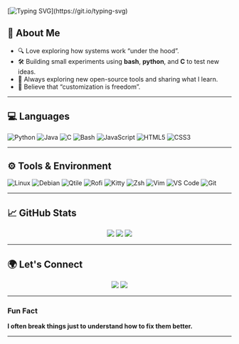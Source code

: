 [![Typing SVG](https://readme-typing-svg.herokuapp.com?font=RobotoMono&size=35&duration=3500&pause=500&color=17975A&center=true&width=435&height=60&lines=Hello+there..)](https://git.io/typing-svg)



## 🚀 About Me

- 🔍 Love exploring how systems work “under the hood”.
- 🛠️ Building small experiments using **bash**, **python**, and **C** to test new ideas.  
- 🧭 Always exploring new open-source tools and sharing what I learn.
- 💬 Believe that “customization is freedom”.

---

## 💻 Languages
![Python](https://img.shields.io/badge/-Python-3776AB?style=flat-square&logo=python&logoColor=white)
![Java](https://img.shields.io/badge/-Java-F7DF1E?style=flat-square&logo=openjdk&logoColor=black)
![C](https://img.shields.io/badge/-C-A8B9CC?style=flat-square&logo=c&logoColor=black)
![Bash](https://img.shields.io/badge/-Bash-4EAA25?style=flat-square&logo=gnu-bash&logoColor=white)
![JavaScript](https://img.shields.io/badge/-JavaScript-F7DF1E?style=flat-square&logo=javascript&logoColor=black)
![HTML5](https://img.shields.io/badge/-HTML5-E34F26?style=flat-square&logo=html5&logoColor=white)
![CSS3](https://img.shields.io/badge/-CSS3-1572B6?style=flat-square&logo=css3&logoColor=white)


---

## ⚙️ Tools & Environment
![Linux](https://img.shields.io/badge/-Linux-FCC624?style=flat-square&logo=linux&logoColor=black)
![Debian](https://img.shields.io/badge/-Debian-A81D33?style=flat-square&logo=debian&logoColor=white)
![Qtile](https://img.shields.io/badge/-Qtile-44A833?style=flat-square&logo=qt&logoColor=white)
![Rofi](https://img.shields.io/badge/-Rofi-1E1E1E?style=flat-square&logo=arch-linux&logoColor=white)
![Kitty](https://img.shields.io/badge/-Kitty-1C1C1C?style=flat-square&logo=linux&logoColor=white)
![Zsh](https://img.shields.io/badge/-Zsh-4A4A4A?style=flat-square&logo=gnu-bash&logoColor=white)
![Vim](https://img.shields.io/badge/-Vim-019733?style=flat-square&logo=vim&logoColor=white)
![VS Code](https://img.shields.io/badge/-VSCode-007ACC?style=flat-square&logo=visual-studio-code&logoColor=white)
![Git](https://img.shields.io/badge/-Git-F05032?style=flat-square&logo=git&logoColor=white)


---

## 📈 **GitHub Stats**

<p align="center">
  <img src="http://github-profile-summary-cards.vercel.app/api/cards/stats?username=abdulqaderAtif&theme=github_dark" />
  <img src="http://github-profile-summary-cards.vercel.app/api/cards/repos-per-language?username=abdulqaderAtif&theme=github_dark" />
  <img src="http://github-profile-summary-cards.vercel.app/api/cards/profile-details?username=abdulqaderAtif&theme=github_dark"/>
</p>

---

## 🌍 **Let's Connect**

<p align="center">
  <a href="https://linkedin.com/in/abdulqaderatif"><img src="https://img.shields.io/badge/-LinkedIn-0077B5?style=flat-square&logo=linkedin&logoColor=white"/></a>
  <a href="https://x.com/abdulqader_atif"><img src="https://img.shields.io/badge/-X-black?style=flat-square&logo=x&logoColor=white"/></a>
</p>

---


### **Fun Fact**

**I often break things just to understand how to fix them better.** 

---

